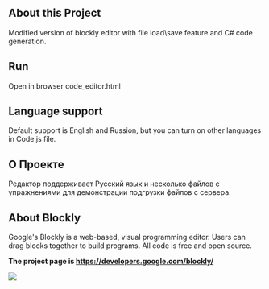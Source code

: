 
## About this Project
Modified version of blockly editor with file load\save feature and C# code generation.


## Run
Open in browser code_editor.html

## Language support
Default support is English and Russion, but you can turn on other languages in Code.js file.

 ## О Проекте
Редактор поддерживает Русский язык и несколько файлов с упражнениями для демонстрации подгрузки файлов с сервера.

## About Blockly

Google's Blockly is a web-based, visual programming editor.  Users can drag
blocks together to build programs.  All code is free and open source.

**The project page is https://developers.google.com/blockly/**

![](https://developers.google.com/blockly/sample.png)
